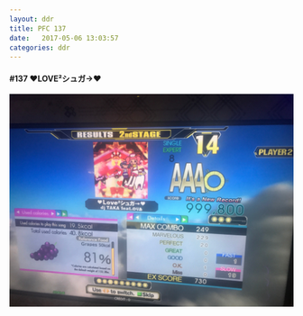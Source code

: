 ```yaml
---
layout: ddr
title: PFC 137
date:   2017-05-06 13:03:57
categories: ddr
---
```


#### **#137** ♥LOVE²シュガ→♥
![](/images/pfc/137_♥LOVE²シュガ→♥.jpg)
